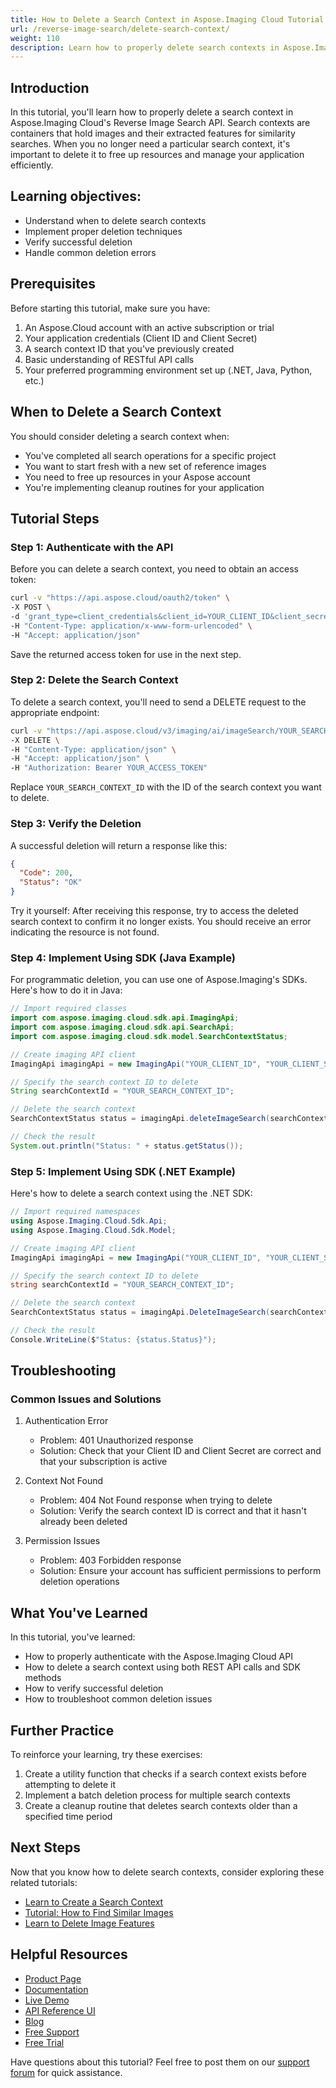 ```yaml
---
title: How to Delete a Search Context in Aspose.Imaging Cloud Tutorial
url: /reverse-image-search/delete-search-context/
weight: 110
description: Learn how to properly delete search contexts in Aspose.Imaging Cloud API. This tutorial guides you through cleanup of reverse image search resources step by step.
---
```


## Introduction

In this tutorial, you'll learn how to properly delete a search context in Aspose.Imaging Cloud's Reverse Image Search API. Search contexts are containers that hold images and their extracted features for similarity searches. When you no longer need a particular search context, it's important to delete it to free up resources and manage your application efficiently.

## Learning objectives:
- Understand when to delete search contexts
- Implement proper deletion techniques
- Verify successful deletion
- Handle common deletion errors

## Prerequisites

Before starting this tutorial, make sure you have:

1. An Aspose.Cloud account with an active subscription or trial
2. Your application credentials (Client ID and Client Secret)
3. A search context ID that you've previously created
4. Basic understanding of RESTful API calls
5. Your preferred programming environment set up (.NET, Java, Python, etc.)

## When to Delete a Search Context

You should consider deleting a search context when:
- You've completed all search operations for a specific project
- You want to start fresh with a new set of reference images
- You need to free up resources in your Aspose account
- You're implementing cleanup routines for your application

## Tutorial Steps

### Step 1: Authenticate with the API

Before you can delete a search context, you need to obtain an access token:

```bash
curl -v "https://api.aspose.cloud/oauth2/token" \
-X POST \
-d 'grant_type=client_credentials&client_id=YOUR_CLIENT_ID&client_secret=YOUR_CLIENT_SECRET' \
-H "Content-Type: application/x-www-form-urlencoded" \
-H "Accept: application/json"
```

Save the returned access token for use in the next step.

### Step 2: Delete the Search Context

To delete a search context, you'll need to send a DELETE request to the appropriate endpoint:

```bash
curl -v "https://api.aspose.cloud/v3/imaging/ai/imageSearch/YOUR_SEARCH_CONTEXT_ID" \
-X DELETE \
-H "Content-Type: application/json" \
-H "Accept: application/json" \
-H "Authorization: Bearer YOUR_ACCESS_TOKEN"
```

Replace `YOUR_SEARCH_CONTEXT_ID` with the ID of the search context you want to delete.

### Step 3: Verify the Deletion

A successful deletion will return a response like this:

```json
{
  "Code": 200,
  "Status": "OK"
}
```

Try it yourself: After receiving this response, try to access the deleted search context to confirm it no longer exists. You should receive an error indicating the resource is not found.

### Step 4: Implement Using SDK (Java Example)

For programmatic deletion, you can use one of Aspose.Imaging's SDKs. Here's how to do it in Java:

```java
// Import required classes
import com.aspose.imaging.cloud.sdk.api.ImagingApi;
import com.aspose.imaging.cloud.sdk.api.SearchApi;
import com.aspose.imaging.cloud.sdk.model.SearchContextStatus;

// Create imaging API client
ImagingApi imagingApi = new ImagingApi("YOUR_CLIENT_ID", "YOUR_CLIENT_SECRET");

// Specify the search context ID to delete
String searchContextId = "YOUR_SEARCH_CONTEXT_ID";

// Delete the search context
SearchContextStatus status = imagingApi.deleteImageSearch(searchContextId);

// Check the result
System.out.println("Status: " + status.getStatus());
```

### Step 5: Implement Using SDK (.NET Example)

Here's how to delete a search context using the .NET SDK:

```csharp
// Import required namespaces
using Aspose.Imaging.Cloud.Sdk.Api;
using Aspose.Imaging.Cloud.Sdk.Model;

// Create imaging API client
ImagingApi imagingApi = new ImagingApi("YOUR_CLIENT_ID", "YOUR_CLIENT_SECRET");

// Specify the search context ID to delete
string searchContextId = "YOUR_SEARCH_CONTEXT_ID";

// Delete the search context
SearchContextStatus status = imagingApi.DeleteImageSearch(searchContextId);

// Check the result
Console.WriteLine($"Status: {status.Status}");
```

## Troubleshooting

### Common Issues and Solutions

1. Authentication Error
   - Problem: 401 Unauthorized response
   - Solution: Check that your Client ID and Client Secret are correct and that your subscription is active

2. Context Not Found
   - Problem: 404 Not Found response when trying to delete
   - Solution: Verify the search context ID is correct and that it hasn't already been deleted

3. Permission Issues
   - Problem: 403 Forbidden response
   - Solution: Ensure your account has sufficient permissions to perform deletion operations

## What You've Learned

In this tutorial, you've learned:
- How to properly authenticate with the Aspose.Imaging Cloud API
- How to delete a search context using both REST API calls and SDK methods
- How to verify successful deletion
- How to troubleshoot common deletion issues

## Further Practice

To reinforce your learning, try these exercises:
1. Create a utility function that checks if a search context exists before attempting to delete it
2. Implement a batch deletion process for multiple search contexts
3. Create a cleanup routine that deletes search contexts older than a specified time period

## Next Steps

Now that you know how to delete search contexts, consider exploring these related tutorials:
- [Learn to Create a Search Context](/reverse-image-search/create-search-context/)
- [Tutorial: How to Find Similar Images](/reverse-image-search/find-similar-images/)
- [Learn to Delete Image Features](/reverse-image-search/delete-image-features/)

## Helpful Resources

- [Product Page](https://products.aspose.cloud/imaging/)
- [Documentation](https://docs.aspose.cloud/imaging/)
- [Live Demo](https://products.aspose.app/imaging/family)
- [API Reference UI](https://reference.aspose.cloud/imaging/)
- [Blog](https://blog.aspose.cloud/category/imaging/)
- [Free Support](https://forum.aspose.cloud/c/imaging/10/)
- [Free Trial](https://dashboard.aspose.cloud/#/apps)

Have questions about this tutorial? Feel free to post them on our [support forum](https://forum.aspose.cloud/c/imaging/10/) for quick assistance.
